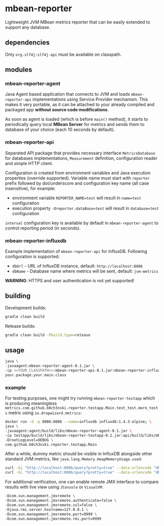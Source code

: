 # mbean-reporter
Lightweight JVM MBean metrics reporter that can be easily extended to support any database.

## dependencies
Only `org.slf4j:slf4j-api` must be available on classpath.

## modules

### mbean-reporter-agent
Java Agent based application that connects to JVM and loads `mbean-reporter-api` implementations using Service Provider
mechanism. This makes it very portable, as it can be attached to your already compiled and packaged app **without source
code modifications**.

As soon as agent is loaded (which is before `main()` method), it starts to periodically query local **MBean Server** for
metrics and sends them to database of your choice (each 10 seconds by default).

### mbean-reporter-api
Separated API package that provides necessary interface `MetricsDatabase` for databases implementations, `Measurement`
definition, configuration reader and simple HTTP client.

Configuration is created from environment variables and Java execution properties (override supported). Variable name
must start with `reporter` prefix followed by dot/underscore and configuration key name (all case insensitive), for
example:
* environment variable `REPORTER_NAME=test` will result in `name=test` configuration
* execution property `-Dreporter.dataBase=test` will result in `database=test` configuration

`interval` configuration key is available by default in `mbean-reporter-agent` to control reporting period (in seconds).

### mbean-reporter-influxdb
Example implementation of `mbean-reporter-api` for InfluxDB. Following configuration is supported:
* `dbUrl` - URL of InfluxDB instance, default: `http://localhost:8086`
* `dbName` - Database name where metrics will be sent, default: `jvm-metrics`

**WARNING**: HTTPS and user authentication is not yet supported!

## building
Development builds:
```bash
gradle clean build
```

Release builds:
```bash
gradle clean build -Pbuild.type=release
```

## usage
```bash
java \
-javaagent:mbean-reporter-agent-0.1.jar \
-cp <<YOUR_CLASSPATH>>:mbean-reporter-api-0.1.jar:mbean-reporter-influxdb-0.1.jar \
your.package.your.main.class
```

### example
For testing purposes, one might try running `mbean-reporter-testapp` which is producing meaningless
`metrics.com.github.b0ch3nski.reporter.testapp.Main.test_test.more_tests` metric using `io.dropwizard.metrics`:
```bash
docker run -d -p 8086:8086 --name=influxdb influxdb:1.4.3-alpine; \
java \
-javaagent:agent/build/libs/mbean-reporter-agent-0.1.jar \
-cp testapp/build/libs/mbean-reporter-testapp-0.1.jar:api/build/libs/mbean-reporter-api-0.1.jar:impl/influxdb/build/libs/mbean-reporter-influxdb-0.1.jar \
-DrootLogLevel=DEBUG \
com.github.b0ch3nski.reporter.testapp.Main
```

After a while, dummy metric should be visible in InfluxDB alongside other standard JVM metrics, like
`java.lang.Memory.HeapMemoryUsage.used`:
```bash
curl -Gi "http://localhost:8086/query?pretty=true" --data-urlencode "db=jvm-metrics" --data-urlencode "q=SHOW MEASUREMENTS"
curl -Gi "http://localhost:8086/query?pretty=true" --data-urlencode "db=jvm-metrics" --data-urlencode "q=SELECT * FROM \"metrics.com.github.b0ch3nski.reporter.testapp.Main.test_test.more_tests.Count\""
```

For additional verification, one can enable remote JMX interface to compare results with live view using `JConsole` or
`VisualVM`:
```bash
-Dcom.sun.management.jmxremote \
-Dcom.sun.management.jmxremote.authenticate=false \
-Dcom.sun.management.jmxremote.ssl=false \
-Djava.rmi.server.hostname=127.0.0.1 \
-Dcom.sun.management.jmxremote.port=9999 \
-Dcom.sun.management.jmxremote.rmi.port=9999
```
